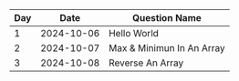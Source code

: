 | Day | Date       | Question Name             |
| --- | ---------- | ------------------------- |
| 1   | 2024-10-06 | Hello World               |
| 2   | 2024-10-07 | Max & Minimun In An Array |
| 3   | 2024-10-08 | Reverse An Array          |
